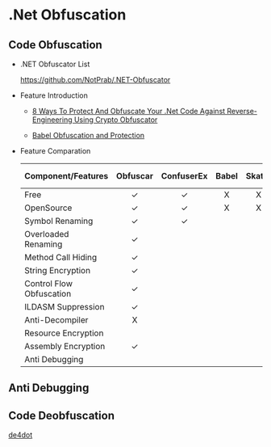 # .Net Obfuscation

## Code Obfuscation

- .NET Obfuscator List

  https://github.com/NotPrab/.NET-Obfuscator

- Feature Introduction
  
  - [8 Ways To Protect And Obfuscate Your .Net Code Against Reverse-Engineering Using Crypto Obfuscator](https://www.ssware.com/articles/protect-and-obfuscate-your-dotnet-code-against-reverse-engineering-using-crypto-obfuscator.htm)

  - [Babel Obfuscation and Protection](https://www.babelfor.net/products/babel-obfuscator/)

- Feature Comparation

  | Component/Features | Obfuscar | ConfuserEx | Babel | Skater | .NET Reactor |
  | ------- | :-----: | :-----: | :-----: | :-----: |:-----: |
  | Free | ✓ | ✓ | X | X | X |
  | OpenSource | ✓ | ✓ | X | X | X |
  | Symbol Renaming | ✓ |  ✓ |
  | Overloaded Renaming | ✓ |   |
  | Method Call Hiding | ✓ |
  | String Encryption | ✓ |
  | Control Flow Obfuscation | ✓ |
  | ILDASM Suppression | ✓ |
  | Anti-Decompiler | X |
  | Resource Encryption |  |
  | Assembly Encryption | ✓ |
  | Anti Debugging |  |
  
## Anti Debugging

## Code Deobfuscation

[de4dot](https://github.com/0xd4d/de4dot)
